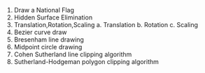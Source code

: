 1. Draw a National Flag
2. Hidden Surface Elimination
3. Translation,Rotation,Scaling
        a. Translation
        b. Rotation
        c. Scaling
4. Bezier curve draw
5. Bresenham line drawing
6. Midpoint circle drawing
7. Cohen Sutherland line clipping algorithm
8. Sutherland-Hodgeman polygon clipping algorithm